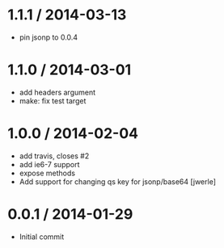 
1.1.1 / 2014-03-13
==================

 * pin jsonp to 0.0.4

1.1.0 / 2014-03-01
==================

 * add headers argument
 * make: fix test target

1.0.0 / 2014-02-04
==================

 * add travis, closes #2
 * add ie6-7 support
 * expose methods
 * Add support for changing qs key for jsonp/base64 [jwerle]

0.0.1 / 2014-01-29
==================

 * Initial commit
